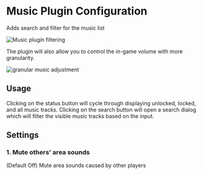 # Music Plugin Configuration
Adds search and filter for the music list

![Music plugin filtering](https://runelite.net/img/blog/1.5.25-Release/music-filter.png)

The plugin will also allow you to control the in-game volume with more granularity.

![granular music adjustment](https://user-images.githubusercontent.com/12366911/66955821-67a50b00-f020-11e9-888f-2c44a4655cc8.gif)
## Usage

Clicking on the status button will cycle through displaying unlocked, locked, and all music tracks. Clicking on the search button will open a search dialog which will filter the visible music tracks based on the input.

## Settings

### 1. Mute others' area sounds

(Default Off) Mute area sounds caused by other players
